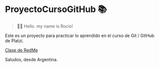 # ProyectoCursoGitHub  📚

> 🙋‍♀️ Hello. my name is Rocio!

Este es un proyecto para practicar lo aprendido 
en el curso de Git / GitHub de Platzi.  

[Clase de RedMe](https://platzi.com/clases/1557-git-github/19977-readmemd-es-una-excelente-practica/ "Clase de RedMe")

Saludos, desde Argentina.
